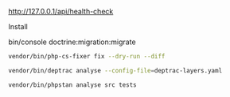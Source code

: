 

http://127.0.0.1/api/health-check

Install


bin/console doctrine:migration:migrate

````bash
vendor/bin/php-cs-fixer fix --dry-run --diff
````

````bash
vendor/bin/deptrac analyse --config-file=deptrac-layers.yaml
````

````bash
vendor/bin/phpstan analyse src tests
````